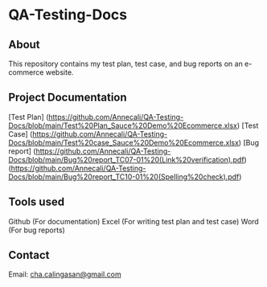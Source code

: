 # QA-Testing-Docs

## About
This repository contains my test plan, test case, and bug reports on an e-commerce website.

## Project Documentation
[Test Plan] (https://github.com/Annecali/QA-Testing-Docs/blob/main/Test%20Plan_Sauce%20Demo%20Ecommerce.xlsx)
[Test Case] (https://github.com/Annecali/QA-Testing-Docs/blob/main/Test%20case_Sauce%20Demo%20Ecommerce.xlsx)
[Bug report] (https://github.com/Annecali/QA-Testing-Docs/blob/main/Bug%20report_TC07-01%20(Link%20verification).pdf)
             (https://github.com/Annecali/QA-Testing-Docs/blob/main/Bug%20report_TC10-01%20(Spelling%20check).pdf)

## Tools used
Github (For documentation)
Excel (For writing test plan and test case)
Word (For bug reports)

## Contact
Email: cha.calingasan@gmail.com
